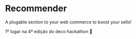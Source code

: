 # Recommender

A plugable section to your web commerce to boost your sells!

1º lugar na 4ª edição do deco hackathon 🥇
